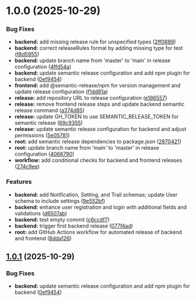 # 1.0.0 (2025-10-29)


### Bug Fixes

* **backend:** add missing release rule for unspecified types ([2ff0889](https://github.com/Montilla007/Trailblazer/commit/2ff0889c28002b85f083b7f1a4e361777f260631))
* **backend:** correct releaseRules format by adding missing type for test ([f8d5955](https://github.com/Montilla007/Trailblazer/commit/f8d59556d7d1bb450000ca26a2ae88470e131406))
* **backend:** update branch name from 'master' to 'main' in release configuration ([4ffd54a](https://github.com/Montilla007/Trailblazer/commit/4ffd54adeba07f1c0bef049dce94fea6caba06dc))
* **backend:** update semantic release configuration and add npm plugin for backend ([0ef9454](https://github.com/Montilla007/Trailblazer/commit/0ef9454098c9c2495e3ce1255637ccfba2e4ee1b))
* **frontend:** add @semantic-release/npm for version management and update release configuration ([f1dd81a](https://github.com/Montilla007/Trailblazer/commit/f1dd81a357f20c9026ef5db1d9086231254acb26))
* **release:** add repository URL to release configuration ([e186557](https://github.com/Montilla007/Trailblazer/commit/e1865574f1c413f5ea64a64f7b1c4b3de349b567))
* **release:** remove frontend release steps and update backend semantic release command ([a374d85](https://github.com/Montilla007/Trailblazer/commit/a374d8511bb51ed18d5009433a5ba113e9dab249))
* **release:** update GH_TOKEN to use SEMANTIC_RELEASE_TOKEN for semantic release ([69c9355](https://github.com/Montilla007/Trailblazer/commit/69c93559f0326085d1d4af90c79b5409dac83e1f))
* **release:** update semantic release configuration for backend and adjust permissions ([5e05781](https://github.com/Montilla007/Trailblazer/commit/5e05781ae791e2828c267b52752eaead42968dfa))
* **root:** add semantic release dependencies to package.json ([2870421](https://github.com/Montilla007/Trailblazer/commit/28704210ec85b4d7bda4dd26c3d4efeeb9b59994))
* **root:** update branch name from 'main' to 'master' in release configuration ([4066790](https://github.com/Montilla007/Trailblazer/commit/40667902b4c6af769bae4908e42ddb495e4fa215))
* **workflow:** add conditional checks for backend and frontend releases ([274c9ee](https://github.com/Montilla007/Trailblazer/commit/274c9eec541e4bd885b0d0eb78400d47351dd799))


### Features

* **backend:** add Notification, Setting, and Trail schemas; update User schema to include settings ([9e552bf](https://github.com/Montilla007/Trailblazer/commit/9e552bf696ea3f4234607df13179bb541d9e2549))
* **backend:** enhance user registration and login with additional fields and validations ([d6507ab](https://github.com/Montilla007/Trailblazer/commit/d6507ab888246c9b041069e5a4faa0cdf800ebbe))
* **backend:** test empty commit ([c6ccdf7](https://github.com/Montilla007/Trailblazer/commit/c6ccdf7beaf06a2034041746bccf8c2cc1b308ab))
* **backend:** trigger first backend release ([077f4ad](https://github.com/Montilla007/Trailblazer/commit/077f4ad8fa91870eba88a9b2773d210b1d41e401))
* **root:** add GitHub Actions workflow for automated release of backend and frontend ([8dda126](https://github.com/Montilla007/Trailblazer/commit/8dda126904360b522d4dafa892fb6a8a60c48162))

## [1.0.1](https://github.com/Montilla007/Trailblazer/compare/backend-v1.0.0...backend-v1.0.1) (2025-10-29)


### Bug Fixes

* **backend:** update semantic release configuration and add npm plugin for backend ([0ef9454](https://github.com/Montilla007/Trailblazer/commit/0ef9454098c9c2495e3ce1255637ccfba2e4ee1b))
